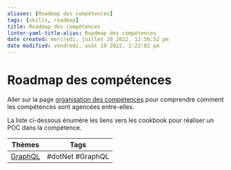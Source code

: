 ```yaml
---
aliases: [Roadmap des compétences]
tags: [skills, roadmap]
title: Roadmap des compétences
linter-yaml-title-alias: Roadmap des compétences
date created: mercredi, juillet 20 2022, 12:56:52 pm
date modified: vendredi, août 19 2022, 2:22:02 pm
---
```


# Roadmap des compétences

Aller sur la page [organisation des compétences](Skills%20Organization.md) pour comprendre comment les compétences sont agencées entre-elles.

La liste ci-dessous énumère les liens vers les cookbook pour réaliser un POC dans la compétence.

| Thèmes | Tags |
|--|--|
| [GraphQL](themes/GraphQL/GraphQL.md) | #dotNet #GraphQL |
